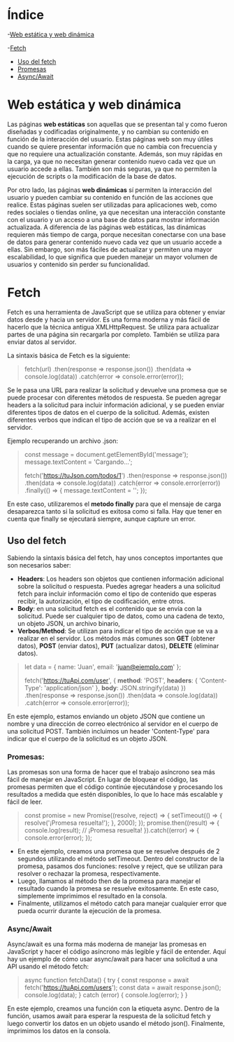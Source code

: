 # Índice

-[Web estática y web dinámica](#Web-estática-y-web-dinámica)

-[Fetch](#fetch)

 - [Uso del fetch](#Uso-del-fetch)
 - [Promesas](#Promesas)
 - [Async/Await](#Async/Await)

# Web estática y web dinámica

Las páginas **web estáticas** son aquellas que se presentan tal y como fueron diseñadas y codificadas originalmente, y no cambian su contenido en función de la interacción del usuario. Estas páginas web son muy útiles cuando se quiere presentar información que no cambia con frecuencia y que no requiere una actualización constante. Además, son muy rápidas en la carga, ya que no necesitan generar contenido nuevo cada vez que un usuario accede a ellas. También son más seguras, ya que no permiten la ejecución de scripts o la modificación de la base de datos.

Por otro lado, las páginas **web dinámicas** sí permiten la interacción del usuario y pueden cambiar su contenido en función de las acciones que realice. Estas páginas suelen ser utilizadas para aplicaciones web, como redes sociales o tiendas online, ya que necesitan una interacción constante con el usuario y un acceso a una base de datos para mostrar información actualizada. 
A diferencia de las páginas web estáticas, las dinámicas requieren más tiempo de carga, porque necesitan conectarse con una base de datos para generar contenido nuevo cada vez que un usuario accede a ellas. Sin embargo, son más fáciles de actualizar y permiten una mayor escalabilidad, lo que significa que pueden manejar un mayor volumen de usuarios y contenido sin perder su funcionalidad.
	 
# Fetch

Fetch es una herramienta de JavaScript que se utiliza para obtener y enviar datos desde y hacia un servidor. Es una forma moderna y más fácil de hacerlo que la técnica antigua XMLHttpRequest. Se utiliza para actualizar partes de una página sin recargarla por completo. También se utiliza para enviar datos al servidor.

La sintaxis básica de Fetch es la siguiente: 

> fetch(url) .then(response => response.json()) .then(data => 
> console.log(data)) .catch(error =>  console.error(error));

Se le pasa una URL para realizar la solicitud y devuelve una promesa que se puede procesar con diferentes métodos de respuesta. Se pueden agregar headers a la solicitud para incluir información adicional, y se pueden enviar diferentes tipos de datos en el cuerpo de la solicitud. Además, existen diferentes verbos que indican el tipo de acción que se va a realizar en el servidor.

Ejemplo recuperando un archivo .json:

>
>const message = document.getElementById('message'); message.textContent = 'Cargando...';
>
> fetch('https://tuJson.com/todos/1') .then(response
> => response.json()) .then(data =>  console.log(data)) .catch(error =>  console.error(error)) .finally(() => { message.textContent = ''; });

En este caso, utilizaremos el **metodo finally** para que el mensaje de carga desaparezca tanto si la solicitud es exitosa como si falla. Hay que tener en cuenta que finally se ejecutará siempre, aunque capture un error.

## Uso del fetch

Sabiendo la sintaxis básica del fetch, hay unos conceptos importantes que son necesarios saber:
-   **Headers**: Los headers son objetos que contienen información adicional sobre la solicitud o respuesta. Puedes agregar headers a una solicitud fetch para incluir información como el tipo de contenido que esperas recibir, la autorización, el tipo de codificación, entre otros.
- **Body**: en una solicitud fetch es el contenido que se envía con la solicitud. Puede ser cualquier tipo de datos, como una cadena de texto, un objeto JSON, un archivo binario,
-   **Verbos/Method**: Se utilizan para indicar el tipo de acción que se va a realizar en el servidor. Los métodos más comunes son **GET** (obtener datos), **POST** (enviar datos), **PUT** (actualizar datos), **DELETE** (eliminar datos).
    
> let data = { name: 'Juan', email: 'juan@ejemplo.com' };
> 
> fetch('https://tuApi.com/user', {
>  **method**: 'POST', 
>  **headers**: {
> 'Content-Type': 'application/json' }, 
> **body**: JSON.stringify(data) })
> .then(response => response.json()) .then(data =>  console.log(data))
> .catch(error =>  console.error(error)); 

En este ejemplo, estamos enviando un objeto JSON que contiene un nombre y una dirección de correo electrónico al servidor en el cuerpo de una solicitud POST. También incluimos un header 'Content-Type' para indicar que el cuerpo de la solicitud es un objeto JSON.

### Promesas:


Las promesas son una forma de hacer que el trabajo asíncrono sea más fácil de manejar en JavaScript. En lugar de bloquear el código, las promesas permiten que el código continúe ejecutándose y procesando los resultados a medida que estén disponibles, lo que lo hace más escalable y fácil de leer.

> const promise = new  Promise((resolve, reject) => { setTimeout(() => {
> resolve('¡Promesa resuelta!'); }, 2000); }); promise.then((result) =>
> { console.log(result); // ¡Promesa resuelta! }).catch((error) => {
> console.error(error); });

 - En este ejemplo, creamos una promesa que se resuelve después de 2 segundos utilizando el método setTimeout. Dentro del constructor de la promesa, pasamos dos funciones: resolve y reject, que se utilizan para resolver o rechazar la promesa, respectivamente.
 - Luego, llamamos al método then de la promesa para manejar el resultado cuando la promesa se resuelve exitosamente. En este caso, simplemente imprimimos el resultado en la consola.
 - Finalmente, utilizamos el método catch para manejar cualquier error que pueda ocurrir durante la ejecución de la promesa.

### Async/Await
Async/await es una forma más moderna de manejar las promesas en JavaScript y hacer el código asíncrono más legible y fácil de entender. Aquí hay un ejemplo de cómo usar async/await para hacer una solicitud a una API usando el método fetch:

> async  function  fetchData() { try { const response = await 
> fetch('https://tuApi.com/users'); const data =
> await response.json(); console.log(data); } catch (error) {
> console.log(error); } }

En este ejemplo, creamos una función con la etiqueta async. Dentro de la función, usamos await para esperar la respuesta de la solicitud fetch y luego convertir los datos en un objeto usando el método json(). Finalmente, imprimimos los datos en la consola.

